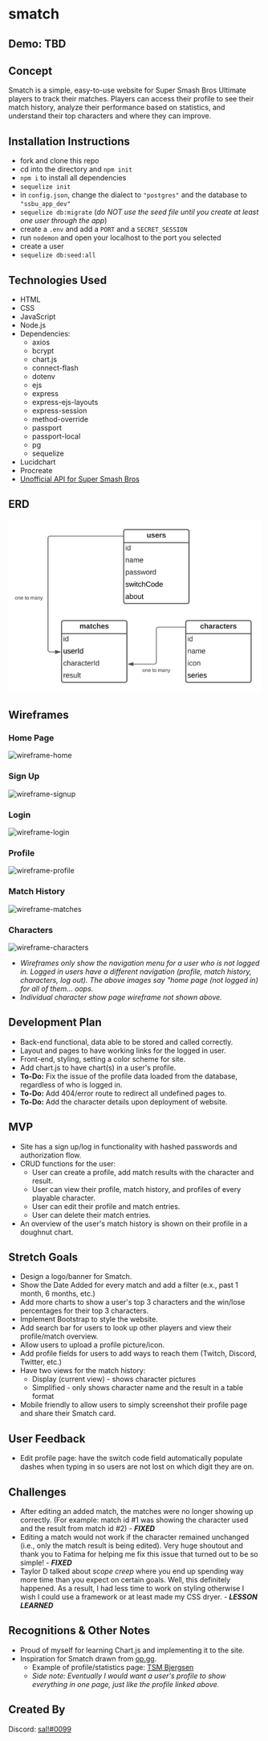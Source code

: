 # smatch

## Demo: TBD

## Concept

Smatch is a simple, easy-to-use website for Super Smash Bros Ultimate players to track their matches. Players can access their profile to see their match history, analyze their performance based on statistics, and understand their top characters and where they can improve.

## Installation Instructions

* fork and clone this repo
* cd into the directory and `npm init`
* `npm i` to install all dependencies
* `sequelize init`
* in `config.json`, change the dialect to `"postgres"` and the database to `"ssbu_app_dev"`
* `sequelize db:migrate` (*do NOT use the seed file until you create at least one user through the app*)
* create a `.env` and add a `PORT` and a `SECRET_SESSION`
* run `nodemon` and open your localhost to the port you selected
* create a user
* `sequelize db:seed:all`

## Technologies Used

* HTML
* CSS
* JavaScript
* Node.js
* Dependencies:
  * axios
  * bcrypt
  * chart.js
  * connect-flash
  * dotenv
  * ejs
  * express
  * express-ejs-layouts
  * express-session
  * method-override
  * passport
  * passport-local
  * pg
  * sequelize
* Lucidchart
* Procreate
* [Unofficial API for Super Smash Bros](https://smashbros-unofficial-api.vercel.app/)

## ERD

![erd](updated-erd.png)

## Wireframes

### **Home Page**
![wireframe-home](https://i.imgur.com/Vf9lpPD.jpg)

### **Sign Up**
![wireframe-signup](https://i.imgur.com/6RNyUgh.jpg)

### **Login**
![wireframe-login](https://i.imgur.com/SHoj1NN.jpg)

### **Profile**
![wireframe-profile](https://i.imgur.com/1D2pOLX.jpg)

### **Match History**
![wireframe-matches](https://i.imgur.com/Ici1KoS.jpg)

### **Characters**
![wireframe-characters](https://i.imgur.com/JxB5HR2.jpg)

* *Wireframes only show the navigation menu for a user who is not logged in. Logged in users have a different navigation (profile, match history, characters, log out). The above images say "home page (not logged in) for all of them... oops.*
* *Individual character show page wireframe not shown above.*

## Development Plan

* Back-end functional, data able to be stored and called correctly.
* Layout and pages to have working links for the logged in user.
* Front-end, styling, setting a color scheme for site.
* Add chart.js to have chart(s) in a user's profile.
* **To-Do:** Fix the issue of the profile data loaded from the database, regardless of who is logged in.
* **To-Do:** Add 404/error route to redirect all undefined pages to.
* **To-Do:** Add the character details upon deployment of website.

## MVP

* Site has a sign up/log in functionality with hashed passwords and authorization flow.
* CRUD functions for the user:
  * User can create a profile, add match results with the character and result.
  * User can view their profile, match history, and profiles of every playable character.
  * User can edit their profile and match entries.
  * User can delete their match entries.
* An overview of the user's match history is shown on their profile in a doughnut chart.

## Stretch Goals

* Design a logo/banner for Smatch.
* Show the Date Added for every match and add a filter (e.x., past 1 month, 6 months, etc.)
* Add more charts to show a user's top 3 characters and the win/lose percentages for their top 3 characters.
* Implement Bootstrap to style the website.
* Add search bar for users to look up other players and view their profile/match overview.
* Allow users to upload a profile picture/icon.
* Add profile fields for users to add ways to reach them (Twitch, Discord, Twitter, etc.)
* Have two views for the match history:
  * Display (current view) - shows character pictures
  * Simplified - only shows character name and the result in a table format
* Mobile friendly to allow users to simply screenshot their profile page and share their Smatch card.

## User Feedback

* Edit profile page: have the switch code field automatically populate dashes when typing in so users are not lost on which digit they are on.

## Challenges

* After editing an added match, the matches were no longer showing up correctly. (For example: match id #1 was showing the character used and the result from match id #2) -  ***FIXED***
* Editing a match would not work if the character remained unchanged (i.e., only the match result is being edited). Very huge shoutout and thank you to Fatima for helping me fix this issue that turned out to be so simple! - ***FIXED***
* Taylor D talked about *scope creep* where you end up spending way more time than you expect on certain goals. Well, this definitely happened. As a result, I had less time to work on styling otherwise I wish I could use a framework or at least made my CSS dryer. - ***LESSON LEARNED***

## Recognitions & Other Notes

* Proud of myself for learning Chart.js and implementing it to the site.
* Inspiration for Smatch drawn from [op.gg](https://na.op.gg/).
  * Example of profile/statistics page: [TSM Bjergsen](https://na.op.gg/summoner/userName=TSM%20Bjergsen)
  * *Side note: Eventually I would want a user's profile to show everything in one page, just like the profile linked above.*

## Created By

Discord: [sal!#0099](https://discord.com/users/267855492242604032)
